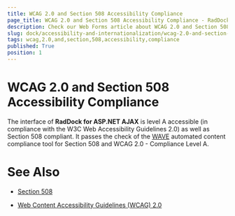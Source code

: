 ```yaml
---
title: WCAG 2.0 and Section 508 Accessibility Compliance
page_title: WCAG 2.0 and Section 508 Accessibility Compliance - RadDock
description: Check our Web Forms article about WCAG 2.0 and Section 508 Accessibility Compliance.
slug: dock/accessibility-and-internationalization/wcag-2.0-and-section-508-accessibility-compliance
tags: wcag,2.0,and,section,508,accessibility,compliance
published: True
position: 1
---
```


# WCAG 2.0 and Section 508 Accessibility Compliance



The interface of **RadDock for ASP.NET AJAX** is level A accessible (in compliance with the W3C Web Accessibility Guidelines 2.0) as well as Section 508 compliant. It passes the check of the [WAVE](http://wave.webaim.org/) automated content compliance tool for Section 508 and WCAG 2.0 - Compliance Level A.

# See Also

 * [Section 508](http://www.section508.gov/)

 * [Web Content Accessibility Guidelines (WCAG) 2.0](https://www.w3.org/TR/WCAG/)
